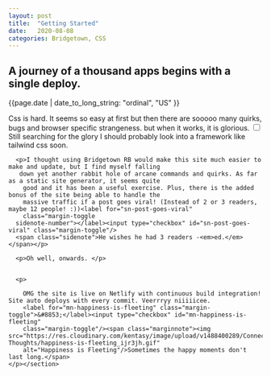 ```yaml
---
layout: post
title:  "Getting Started"
date:   2020-08-08 
categories: Bridgetown, CSS
---
```


<h2>A journey of a thousand apps begins with a single deploy.</h2>
{{page.date | date_to_long_string: "ordinal", "US" }}
  <section>
      <p>Css is hard. It seems so easy at first but then there are sooooo many quirks, bugs and browser specific 
      strangeness. but when it works, it is glorious. <label for="sn-it-is-glorious" class="margin-toggle 
      sidenote-number"></label><input type="checkbox" id="sn-it-is-glorious" class="margin-toggle"/>
      <span class="sidenote">Still searching for the glory</span> I should probably look into a framework
      like tailwind css soon.</p>
 
      <p>I thought using Bridgetown RB would make this site much easier to make and update, but I find myself falling
       down yet another rabbit hole of arcane commands and quirks. As far as a static site generator, it seems quite
        good and it has been a useful exercise. Plus, there is the added bonus of the site being able to handle the
        massive traffic if a post goes viral! (Instead of 2 or 3 readers, maybe 12 people! :))<label for="sn-post-goes-viral" 
        class="margin-toggle 
      sidenote-number"></label><input type="checkbox" id="sn-post-goes-viral" class="margin-toggle"/>
      <span class="sidenote">He wishes he had 3 readers -<em>ed.</em></span></p>
 
      <p>Oh well, onwards. </p>
  

      <p>
  
        OMG the site is live on Netlify with continuous build integration! Site auto deploys with every commit. Veerrryy niiiiicee.
        <label for="mn-happiness-is-fleeting" class="margin-toggle">&#8853;</label><input type="checkbox" id="mn-happiness-is-fleeting" 
        class="margin-toggle"/><span class="marginnote"><img src="https://res.cloudinary.com/kentasy/image/upload/v1488400289/Connected-Thoughts/happiness-is-fleeting_ijr3jh.gif"  
        alt="Happiness is Fleeting"/>Sometimes the happy moments don't last long.</span>
    </p></section>
  
